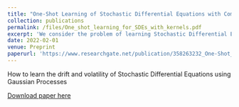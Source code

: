 ```yaml
---
title: "One-Shot Learning of Stochastic Differential Equations with Computational Graph Completion"
collection: publications
permalink: /files/One_shot_learning_for_SDEs_with_kernels.pdf
excerpt: 'We consider the problem of learning Stochastic Differential Equations of the form dXt = f (Xt)dt + σ(Xt)dWt from one sample trajectory using Gaussian Processes.'
date: 2022-02-01
venue: Preprint
paperurl: 'https://www.researchgate.net/publication/358263232_One-Shot_Learning_of_Stochastic_Differential_Equations_with_Computational_Graph_Completion'
---
```

How to learn the drift and volatility of Stochastic Differential Equations using Gaussian Processes 

[Download paper here](https://www.researchgate.net/publication/358263232_One-Shot_Learning_of_Stochastic_Differential_Equations_with_Computational_Graph_Completion/link/61f8fd2b11a1090a79c707ca/download)

